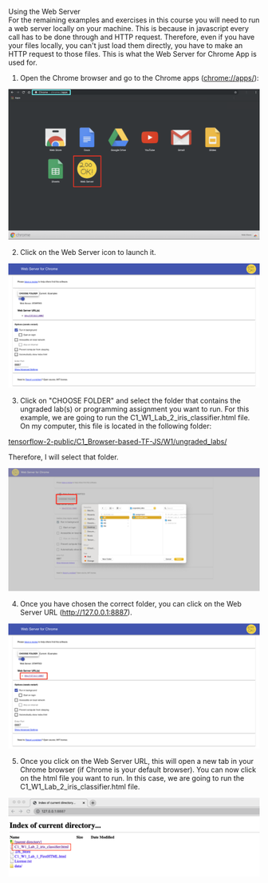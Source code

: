 Using the Web Server<br>
For the remaining examples and exercises in this course you will need to run a web server locally on your machine. This is because in javascript every call has to be done through and HTTP request. Therefore, even if you  have your files locally, you can't just load them directly, you have to make an HTTP request to those files. This is what the Web Server for Chrome App is used for. 

1. Open the Chrome browser and go to the Chrome apps ([chrome://apps/](chrome://apps/)):

<img src="./images/Using the Web Server-1.png">

2. Click on the Web Server icon to launch it.

<img src="./images/Using the Web Server-2.png">

3. Click on "CHOOSE FOLDER" and select the folder that contains the ungraded lab(s) or programming assignment you want to run. For this example, we are going to run the C1_W1_Lab_2_iris_classifier.html file. On my computer, this file is located in the following folder:

[tensorflow-2-public/C1_Browser-based-TF-JS/W1/ungraded_labs/](https://github.com/https-deeplearning-ai/tensorflow-2-public/tree/main/C1_Browser-based-TF-JS/W1/ungraded_labs)

Therefore, I will select that folder.

<img src="./images/Using the Web Server-3.png">

4. Once you have chosen the correct folder, you can click on the Web Server URL (http://127.0.0.1:8887). 

<img src="./images/Using the Web Server-4.png">

5. Once you click on the Web Server URL, this will open a new tab in your Chrome browser (if Chrome is your default browser). You can now click on the html file you want to run. In this case, we are going to run the C1_W1_Lab_2_iris_classifier.html file.

<img src="./images/Using the Web Server-5.png">